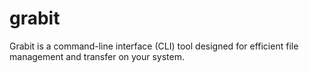 # grabit
 Grabit is a command-line interface (CLI) tool designed for efficient file management and transfer on your system.

